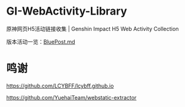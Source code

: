 # GI-WebActivity-Library
原神网页H5活动链接收集 | Genshin Impact H5 Web Activity Collection

版本活动一览：[BluePost.md](BluePost.md)

# 鸣谢
https://github.com/LCYBFF/lcybff.github.io

https://github.com/YuehaiTeam/webstatic-extractor

